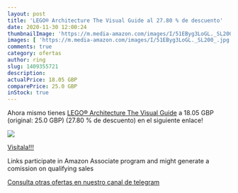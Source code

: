 ```yaml
---
layout: post
title: 'LEGO® Architecture The Visual Guide al 27.80 % de descuento'
date: 2020-11-30 12:00:24
thumbnailImage: 'https://m.media-amazon.com/images/I/51EByg3LoGL._SL200_.jpg'
images: [ 'https://m.media-amazon.com/images/I/51EByg3LoGL._SL200_.jpg' ]
comments: true
category: ofertas
author: ring
slug: 1409355721
description:
actualPrice: 18.05 GBP
comparePrice: 25.0 GBP
inStock: true
---
```


Ahora mismo tienes [LEGO® Architecture The Visual Guide](https://www.amazon.co.uk/dp/1409355721/?tag=tolees0a-21) a 18.05 GBP (original: 25.0 GBP) (27.80 %  de descuento) en el siguiente enlace!

[![](https://m.media-amazon.com/images/I/51EByg3LoGL._SL200_.jpg)](https://www.amazon.co.uk/dp/1409355721/?tag=tolees0a-21)

[Visítala!!!](https://www.amazon.co.uk/dp/1409355721/?tag=tolees0a-21)

Links participate in Amazon Associate program and might generate a comission on qualifying sales

[Consulta otras ofertas en nuestro canal de telegram](https://t.me/s/ofertas25)
